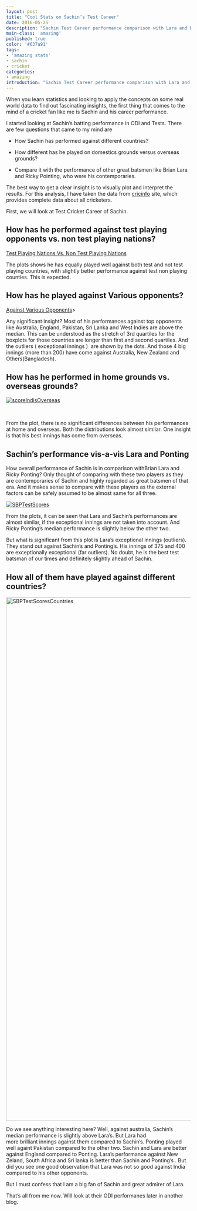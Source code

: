 ```yaml
---
layout: post
title: "Cool Stats on Sachin’s Test Career"
date: 2016-05-25
description: "Sachin Test Career performance comparison with Lara and Ponting"
main-class: 'amazing'
published: true
color: '#637a91'
tags:
- 'amazing stats'
- sachin
- cricket
categories:
- amazing
introduction: "Sachin Test Career performance comparison with Lara and Ponting"
---
```



When you learn statistics and looking to apply the concepts on some real world data to find out fascinating insights, the first thing that comes to the mind of a cricket fan like me is Sachin and his career performance.

I started looking at Sachin’s batting performance in ODI and Tests. There are few questions that came to my mind are

* How Sachin has performed against different countries?

* How different has he played on domestics grounds versus overseas grounds?

* Compare it with the performance of other great batsmen like Brian Lara and Ricky Pointing, who were his contemporaries.

The best way to get a clear insight is to visually plot and interpret the results. For this analysis, I have taken the data from <a href="http://www.cricinfo.com/">cricinfo</a> site, which provides complete data about all cricketers.

First, we will look at Test Cricket Career of Sachin.

## How has he performed against test playing opponents vs. non test playing nations?

[Test Playing Nations Vs. Non Test Playing Nations](https://dataleap.files.wordpress.com/2014/09/testplaying2.jpg)

The plots shows he has equally played well against both test and not test playing countries, with slightly better performance against test non playing counties. This is expected.

## How has he played against Various opponents?

[Against Various Opponents](https://dataleap.files.wordpress.com/2014/09/scorebycountries2.jpg?w=625&amp;h=411)>

Any significant insight? Most of his performances against top opponents like Australia, England, Pakistan, Sri Lanka and West Indies are above the median. This can be understood as the stretch of 3rd quartiles for the boxplots for those countries are longer than first and second quartiles. And the outliers ( exceptional innings )  are shown by the dots. And those 4 big innings (more than 200) have come against Australia, New Zealand and Others(Bangladesh).

## How has he performed in home grounds vs. overseas grounds?

<a href="https://dataleap.files.wordpress.com/2014/09/scoreindisoverseas2.jpg"><img class="aligncenter wp-image-34 size-large" src="https://dataleap.files.wordpress.com/2014/09/scoreindisoverseas2.jpg?w=625&amp;h=411" alt="scoreIndisOverseas" /></a>

&nbsp;

From the plot, there is no significant differences between his performances at home and overseas. Both the distributions look almost similar. One insight is that his best innings has come from overseas.

## Sachin’s performance vis-a-vis Lara and Ponting

How overall performance of Sachin is in comparison withBrian Lara and Ricky Ponting? Only thought of comparing with these two players as they are contemporaries of Sachin and highly regarded as great batsmen of that era. And it makes sense to compare with these players as the external factors can be safely assumed to be almost same for all three.

<a href="https://dataleap.files.wordpress.com/2014/09/sbptestscores2.jpg"><img class="alignnone wp-image-31 size-large" src="https://dataleap.files.wordpress.com/2014/09/sbptestscores2.jpg?w=625&amp;h=411" alt="SBPTestScores" /></a>

From the plots, it can be seen that Lara and Sachin’s performances are almost similar, if the exceptional innings are not taken into account. And Ricky Ponting’s median performance is slightly below the other two.

But what is significant from this plot is Lara’s exceptional innings (outliers). They stand out against Sachin’s and Ponting’s. His innings of 375 and 400 are exceptionally exceptional (far outliers). No doubt, he is the best test batsman of our times and definitely slightly ahead of Sachin.

## How all of them have played against different countries?

<a href="https://dataleap.files.wordpress.com/2014/09/sbptestscorescountries4.jpg"><img class="aligncenter wp-image-38" src="https://dataleap.files.wordpress.com/2014/09/sbptestscorescountries4.jpg?w=2162&amp;h=1425" alt="SBPTestScoresCountries" width="2162" height="1425" /></a>

Do we see anything interesting here? Well, against australia, Sachin’s median performance is slightly above Lara’s. But Lara had more brilliant innings against them compared to Sachin’s. Ponting played well againt Pakistan compared to the other two. Sachin and Lara are better against England compared to Ponting. Lara’s performance against New Zeland, South Africa and Sri lanka is better than Sachin and Ponting’s . But did you see one good observation that Lara was not so good against India compared to his other opponents.

But I must confess that I am a big fan of Sachin and great admirer of Lara.

That’s all from me now. Will look at their ODI performanes later in another blog.

</div>
